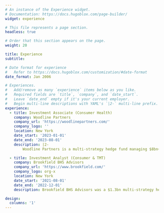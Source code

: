 ```yaml
---
# An instance of the Experience widget.
# Documentation: https://docs.hugoblox.com/page-builder/
widget: experience

# This file represents a page section.
headless: true

# Order that this section appears on the page.
weight: 20

title: Experience
subtitle:

# Date format for experience
#   Refer to https://docs.hugoblox.com/customization/#date-format
date_format: Jan 2006

# Experiences.
#   Add/remove as many `experience` items below as you like.
#   Required fields are `title`, `company`, and `date_start`.
#   Leave `date_end` empty if it's your current employer.
#   Begin multi-line descriptions with YAML's `|2-` multi-line prefix.
experience:
  - title: Investment Associate (Consumer Health) 
    company: Woodline Partners
    company_url: 'https://woodlinepartners.com/'
    company_logo: ''
    location: New York
    date_start: '2023-01-01'
    date_end: '2023-08-01'
    description: |2-
        Woodline Partners is a multi-strategy hedge fund managing $8bn+ in assets. 

  - title: Investment Analyst (Consumer & TMT)
    company: Brookfield BHS Advisors
    company_url: 'https://www.brookfield.com/'
    company_logo: org-x
    location: New York
    date_start: '2021-08-01'
    date_end: '2022-12-01'
    description: Brookfield BHS Advisors was a $1.3bn multi-strategy hedge fund platform within Brookfield (ceased operations in 2023).

design:
  columns: '1'
---
```

